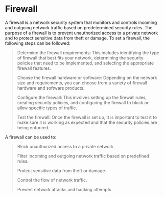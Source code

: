 # Firewall

A firewall is a network security system that monitors and controls incoming and outgoing network traffic based on predetermined security rules. The purpose of a firewall is to prevent unauthorized access to a private network and to protect sensitive data from theft or damage. To set a firewall, the following steps can be followed:

> Determine the firewall requirements: This includes identifying the type of firewall that best fits your network, determining the security policies that need to be implemented, and selecting the appropriate firewall features.
>
> Choose the firewall hardware or software: Depending on the network size and requirements, you can choose from a variety of firewall hardware and software products.
>
> Configure the firewall: This involves setting up the firewall rules, creating security policies, and configuring the firewall to block or allow specific types of traffic.
>
> Test the firewall: Once the firewall is set up, it is important to test it to make sure it is working as expected and that the security policies are being enforced.

A firewall can be used to:

> Block unauthorized access to a private network.
>
> Filter incoming and outgoing network traffic based on predefined rules.
>
> Protect sensitive data from theft or damage.
>
> Control the flow of network traffic.
>
> Prevent network attacks and hacking attempts.
